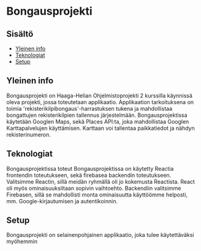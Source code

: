 # Bongausprojekti

## Sisältö
* [Yleinen info](#yleinen-info)
* [Teknologiat](#teknologiat)
* [Setup](#setup)


## Yleinen info
Bongausprojekti on Haaga-Helian Ohjelmistoprojekti 2 kurssilla käynnissä oleva projekti, jossa toteutetaan applikaatio.
Applikaation tarkoituksena on toimia 'rekisterikilpibongaus'-harrastuksen tukena ja mahdollistaa bongattujen rekisterikilpien tallennus järjestelmään.
Bongausprojektissa käytetään Googlen Maps, sekä Places API:ta, joka mahdollistaa Googlen Karttapalvelujen käyttämisen. Karttaan voi tallentaa paikkatiedot ja nähdyn rekisterinumeron.   



## Teknologiat
Bongausprojektissa toteut
Bongausprojektissa on käytetty Reactia frontendin toteutukseen, sekä firebasea backendin toteutukseen.
Valitsimme Reactin, sillä meidän ryhmällä oli jo kokemusta Reactista. React oli myös ominaisuuksiltaan sopivin vaihtoehto.
Backendiin valitsimme Firebasen, sillä se mahdollisti monta ominaisuutta käyttöömme helposti, mm. Google-kirjautumisen ja autentikoinnin.

## Setup
Bongausprojekti on selainenpohjainen applikaatio, joka tulee käytettäväksi myöhemmin
